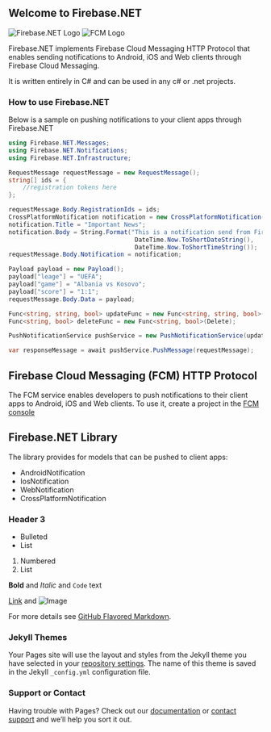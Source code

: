 ## Welcome to Firebase.NET

![Firebase.NET Logo](https://raw.githubusercontent.com/UrimKurtishi/Firebase.NET/master/FirebaseNET.jpg) ![FCM Logo](https://firebase.google.com/_static/74dcb9f23a/images/firebase/lockup.png)

Firebase.NET implements Firebase Cloud Messaging HTTP Protocol that enables sending notifications to Android, iOS and Web clients through Firebase Cloud Messaging. 

It is written entirely in C# and can be used in any c# or .net projects.

### How to use Firebase.NET

Below is a sample on pushing notifications to your client apps through Firebase.NET

```csharp
using Firebase.NET.Messages;
using Firebase.NET.Notifications;
using Firebase.NET.Infrastructure;

RequestMessage requestMessage = new RequestMessage();
string[] ids = {
    //registration tokens here
};

requestMessage.Body.RegistrationIds = ids;
CrossPlatformNotification notification = new CrossPlatformNotification();
notification.Title = "Important News";
notification.Body = String.Format("This is a notification send from Firebase on {0} {1}", 
                                   DateTime.Now.ToShortDateString(),
                                   DateTime.Now.ToShortTimeString());
requestMessage.Body.Notification = notification;

Payload payload = new Payload();
payload["leage"] = "UEFA";
payload["game"] = "Albania vs Kosovo";
payload["score"] = "1:1";
requestMessage.Body.Data = payload;

Func<string, string, bool> updateFunc = new Func<string, string, bool>(Update);
Func<string, bool> deleteFunc = new Func<string, bool>(Delete);

PushNotificationService pushService = new PushNotificationService(updateFunc, deleteFunc);

var responseMessage = await pushService.PushMessage(requestMessage);

```

## Firebase Cloud Messaging (FCM) HTTP Protocol
The FCM service enables developers to push notifications to their client apps to Android, iOS and Web clients. To use it, create a project in the [FCM console](https://console.firebase.google.com)


## Firebase.NET Library

The library provides for models that can be pushed to client apps:
* AndroidNotification
* IosNotification
* WebNotification
* CrossPlatformNotification

### Header 3

- Bulleted
- List

1. Numbered
2. List

**Bold** and _Italic_ and `Code` text

[Link](url) and ![Image](src)

For more details see [GitHub Flavored Markdown](https://guides.github.com/features/mastering-markdown/).

### Jekyll Themes

Your Pages site will use the layout and styles from the Jekyll theme you have selected in your [repository settings](https://github.com/urimkurtishi/Firebase.NET/settings). The name of this theme is saved in the Jekyll `_config.yml` configuration file.

### Support or Contact

Having trouble with Pages? Check out our [documentation](https://help.github.com/categories/github-pages-basics/) or [contact support](https://github.com/contact) and we’ll help you sort it out.
